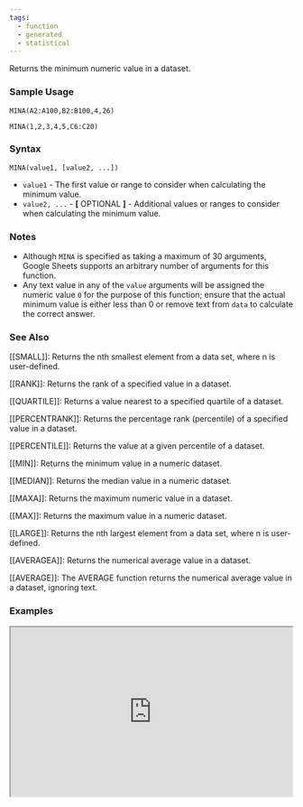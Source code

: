 ```yaml
---
tags:
  - function
  - generated
  - statistical
---
```


Returns the minimum numeric value in a dataset.

### Sample Usage

`MINA(A2:A100,B2:B100,4,26)`

`MINA(1,2,3,4,5,C6:C20)`

### Syntax

`MINA(value1, [value2, ...])`

* `value1` - The first value or range to consider when calculating the minimum value.
* `value2, ...` - **[** OPTIONAL **]** - Additional values or ranges to consider when calculating the minimum value.

### Notes

* Although `MINA` is specified as taking a maximum of 30 arguments, Google Sheets supports an arbitrary number of arguments for this function.
* Any text value in any of the `value` arguments will be assigned the numeric value `0` for the purpose of this function; ensure that the actual minimum value is either less than 0 or remove text from `data` to calculate the correct answer.

### See Also

[[SMALL]]: Returns the nth smallest element from a data set, where n is user-defined.

[[RANK]]: Returns the rank of a specified value in a dataset.

[[QUARTILE]]: Returns a value nearest to a specified quartile of a dataset.

[[PERCENTRANK]]: Returns the percentage rank (percentile) of a specified value in a dataset.

[[PERCENTILE]]: Returns the value at a given percentile of a dataset.

[[MIN]]: Returns the minimum value in a numeric dataset.

[[MEDIAN]]: Returns the median value in a numeric dataset.

[[MAXA]]: Returns the maximum numeric value in a dataset.

[[MAX]]: Returns the maximum value in a numeric dataset.

[[LARGE]]: Returns the nth largest element from a data set, where n is user-defined.

[[AVERAGEA]]: Returns the numerical average value in a dataset.

[[AVERAGE]]: The AVERAGE function returns the numerical average value in a dataset, ignoring text.

### Examples

<iframe height="300" src="https://docs.google.com/spreadsheet/pub?key=0As3tAuweYU9QdE9lNkE0ZWxGQk9yNzhKX0RqaGJkcGc&amp;output=html" width="500"></iframe>